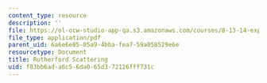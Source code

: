 ```yaml
---
content_type: resource
description: ''
file: https://ol-ocw-studio-app-qa.s3.amazonaws.com/courses/8-13-14-experimental-physics-i-ii-junior-lab-fall-2016-spring-2017/f83bb6ada6c56da065d372126fff731c_MIT8_13-14F16-S17exp15.pdf
file_type: application/pdf
parent_uid: 6a6e6e85-05a9-4bba-fea7-59a058529e6e
resourcetype: Document
title: Rutherford Scattering
uid: f83bb6ad-a6c5-6da0-65d3-72126fff731c
---
```

